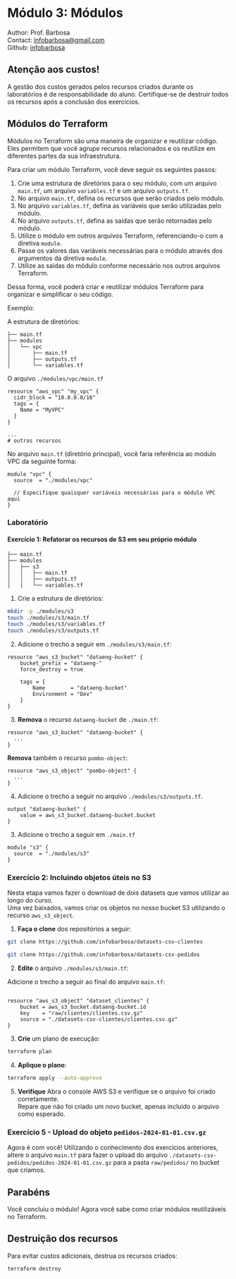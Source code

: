 # Módulo 3: Módulos

Author: Prof. Barbosa  
Contact: infobarbosa@gmail.com  
Github: [infobarbosa](https://github.com/infobarbosa)

## Atenção aos custos!
A gestão dos custos gerados pelos recursos criados durante os laboratórios é de responsabilidade do aluno. Certifique-se de destruir todos os recursos após a conclusão dos exercícios.

## Módulos do Terraform
Módulos no Terraform são uma maneira de organizar e reutilizar código. Eles permitem que você agrupe recursos relacionados e os reutilize em diferentes partes da sua infraestrutura.

Para criar um módulo Terraform, você deve seguir os seguintes passos:

1. Crie uma estrutura de diretórios para o seu módulo, com um arquivo `main.tf`, um arquivo `variables.tf` e um arquivo `outputs.tf`.
2. No arquivo `main.tf`, defina os recursos que serão criados pelo módulo.
3. No arquivo `variables.tf`, defina as variáveis que serão utilizadas pelo módulo.
4. No arquivo `outputs.tf`, defina as saídas que serão retornadas pelo módulo.
5. Utilize o módulo em outros arquivos Terraform, referenciando-o com a diretiva `module`.
6. Passe os valores das variáveis necessárias para o módulo através dos argumentos da diretiva `module`.
7. Utilize as saídas do módulo conforme necessário nos outros arquivos Terraform.

Dessa forma, você poderá criar e reutilizar módulos Terraform para organizar e simplificar o seu código.

Exemplo:

A estrutura de diretórios:
```
├── main.tf
├── modules
│   └── vpc
│       ├── main.tf
│       ├── outputs.tf
│       └── variables.tf
```

O arquivo `./modules/vpc/main.tf`
```hcl
resource "aws_vpc" "my_vpc" {
  cidr_block = "10.0.0.0/16"
  tags = {
    Name = "MyVPC"
  }
}

...
# outros recursos
```

No arquivo `main.tf` (diretório principal), você faria referência ao módulo VPC da seguinte forma:

```hcl
module "vpc" {
  source  = "./modules/vpc"

  // Especifique quaisquer variáveis necessárias para o módulo VPC aqui
}
```

### Laboratório

#### Exercício 1: Refatorar os recursos de S3 em seu próprio módulo

  ```
  ├── main.tf
  ├── modules
  │   ├── s3
  │   │   ├── main.tf
  │   │   ├── outputs.tf
  │   │   └── variables.tf

  ```

1. Crie a estrutura de diretórios:
  ```sh
  mkdir -p ./modules/s3
  touch ./modules/s3/main.tf
  touch ./modules/s3/variables.tf
  touch ./modules/s3/outputs.tf
  ```

2. Adicione o trecho a seguir em `./modules/s3/main.tf`:
  ```hcl
  resource "aws_s3_bucket" "dataeng-bucket" {
      bucket_prefix = "dataeng-"
      force_destroy = true

      tags = {
          Name        = "dataeng-bucket"
          Environment = "Dev"
      }
  }
  ```

3. **Remova** o recurso `dataeng-bucket` de `./main.tf`:
  ```hcl
  resource "aws_s3_bucket" "dataeng-bucket" {
    ...
  }
  ```

  **Remova** também o recurso `pombo-object`:
  ```hcl
  resource "aws_s3_object" "pombo-object" {
    ...
  }
  ```
4. Adicione o trecho a seguir no arquivo `./modules/s3/outputs.tf`.
  ```hcl
  output "dataeng-bucket" {
      value = aws_s3_bucket.dataeng-bucket.bucket
  }
  ```

3. Adicione o trecho a seguir em `./main.tf`
  ```hcl
  module "s3" {
    source  = "./modules/s3"
  }
  ```

### Exercício 2: Incluindo objetos **úteis** no S3

Nesta etapa vamos fazer o download de dois datasets que vamos utilizar ao longo do curso.<br>
Uma vez baixados, vamos criar os objetos no nosso bucket S3 utilizando o recurso `aws_s3_object`.

1. **Faça o clone** dos repositórios a seguir:<br>
  ```sh
  git clone https://github.com/infobarbosa/datasets-csv-clientes
  ```

  ```sh
  git clone https://github.com/infobarbosa/datasets-csv-pedidos
  ```

2. **Edite** o arquivo `./modules/s3/main.tf`:

  Adicione o trecho a seguir ao final do arquivo `main.tf`:
  ```hcl

  resource "aws_s3_object" "dataset_clientes" {
      bucket = aws_s3_bucket.dataeng-bucket.id
      key    = "raw/clientes/clientes.csv.gz"
      source = "./datasets-csv-clientes/clientes.csv.gz"
  }

  ```

3. **Crie** um plano de execução:
  ```sh
  terraform plan
  ```

4. **Aplique o plano**:
  ```sh
  terraform apply --auto-approve
  ```
5. **Verifique**
  Abra o console AWS S3 e verifique se o arquivo foi criado corretamente.<br>
  Repare que não foi criado um novo bucket, apenas incluído o arquivo como esperado.

### Exercício 5 - Upload do objeto `pedidos-2024-01-01.csv.gz`
Agora é com você! Utilizando o conhecimento dos exercícios anteriores, altere o arquivo `main.tf` para fazer o upload do arquivo `./datasets-csv-pedidos/pedidos-2024-01-01.csv.gz` para a pasta `raw/pedidos/` no bucket que criamos.

## Parabéns
Você concluiu o módulo! Agora você sabe como criar módulos reutilizáveis no Terraform.

## Destruição dos recursos
Para evitar custos adicionais, destrua os recursos criados:
```sh
terraform destroy
```
